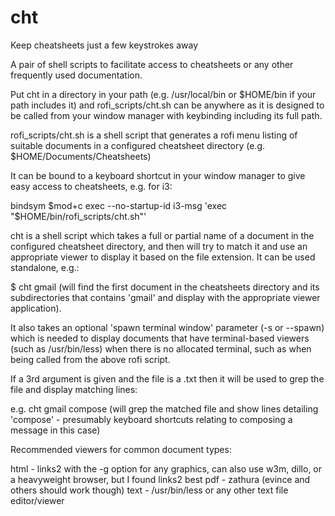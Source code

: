 # cht
Keep cheatsheets just a few keystrokes away

A pair of shell scripts to facilitate access to cheatsheets or any other frequently used documentation.

Put cht in a directory in your path (e.g. /usr/local/bin or $HOME/bin if your path includes it) and rofi_scripts/cht.sh can be anywhere as it is designed to be called from your window manager with keybinding including its full path.

rofi_scripts/cht.sh is a shell script that generates a rofi menu listing of suitable documents in a configured cheatsheet directory (e.g. $HOME/Documents/Cheatsheets)

It can be bound to a keyboard shortcut in your window manager to give easy access to cheatsheets, e.g. for i3:

bindsym $mod+c exec --no-startup-id i3-msg 'exec "$HOME/bin/rofi_scripts/cht.sh"'

cht is a shell script which takes a full or partial name of a document in the configured cheatsheet directory, and then will try to match it and use an appropriate viewer to display it based on the file extension. It can be used standalone, e.g.:

$ cht gmail
(will find the first document in the cheatsheets directory and its subdirectories that contains 'gmail' and display with the appropriate viewer application).

It also takes an optional 'spawn terminal window' parameter (-s or --spawn) which is needed to display documents that have terminal-based viewers (such as /usr/bin/less) when there is no allocated terminal, such as when being called from the above rofi script. 

If a 3rd argument is given and the file is a .txt then it will be used to grep the file and display matching lines:

e.g. cht gmail compose
(will grep the matched file and show lines detailing 'compose' - presumably keyboard shortcuts relating to composing a message in this case)

Recommended viewers for common document types:

html - links2 with the -g option for any graphics, can also use w3m, dillo, or a heavyweight browser, but I found links2 best
pdf - zathura (evince and others should work though)
text - /usr/bin/less or any other text file editor/viewer
